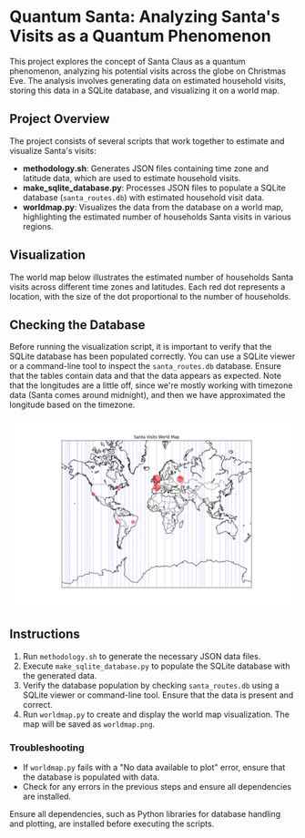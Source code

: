 # Quantum Santa: Analyzing Santa's Visits as a Quantum Phenomenon

This project explores the concept of Santa Claus as a quantum phenomenon, analyzing his potential visits across the globe on Christmas Eve. The analysis involves generating data on estimated household visits, storing this data in a SQLite database, and visualizing it on a world map.

## Project Overview

The project consists of several scripts that work together to estimate and visualize Santa's visits:

- **methodology.sh**: Generates JSON files containing time zone and latitude data, which are used to estimate household visits.
- **make_sqlite_database.py**: Processes JSON files to populate a SQLite database (`santa_routes.db`) with estimated household visit data.
- **worldmap.py**: Visualizes the data from the database on a world map, highlighting the estimated number of households Santa visits in various regions.

## Visualization

The world map below illustrates the estimated number of households Santa visits across different time zones and latitudes. Each red dot represents a location, with the size of the dot proportional to the number of households.
## Checking the Database

Before running the visualization script, it is important to verify that the SQLite database has been populated correctly. You can use a SQLite viewer or a command-line tool to inspect the `santa_routes.db` database. Ensure that the tables contain data and that the data appears as expected.
Note that the longitudes are a little off, since we're mostly working with timezone data (Santa comes around
midnight), and then we have approximated the longitude based on the timezone.

![Santa Visits World Map](worldmap.png)

## Instructions

1. Run `methodology.sh` to generate the necessary JSON data files.
2. Execute `make_sqlite_database.py` to populate the SQLite database with the generated data.
3. Verify the database population by checking `santa_routes.db` using a SQLite viewer or command-line tool. Ensure that the data is present and correct.
4. Run `worldmap.py` to create and display the world map visualization. The map will be saved as `worldmap.png`.

### Troubleshooting

- If `worldmap.py` fails with a "No data available to plot" error, ensure that the database is populated with data.
- Check for any errors in the previous steps and ensure all dependencies are installed.

Ensure all dependencies, such as Python libraries for database handling and plotting, are installed before executing the scripts.
